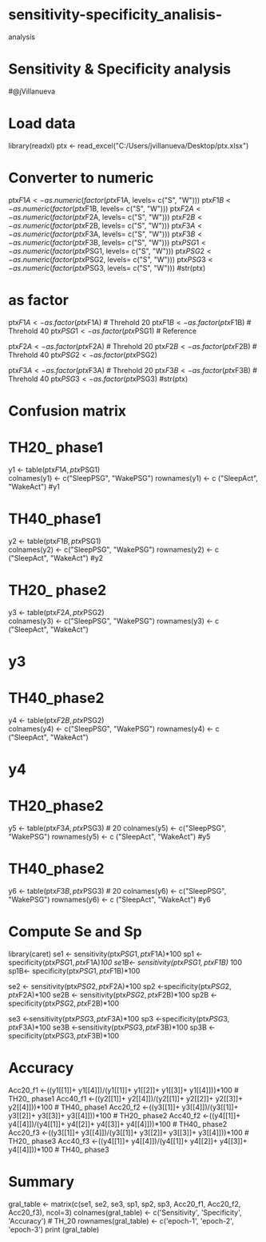 # sensitivity-specificity_analisis-
analysis
# Sensitivity & Specificity analysis
#@jVillanueva 
# Load data 
library(readxl)
ptx <- read_excel("C:/Users/jvillanueva/Desktop/ptx.xlsx")

# Converter to numeric 
ptx$F1A <- as.numeric(factor(ptx$F1A, levels= c("S", "W")))
ptx$F1B <- as.numeric(factor(ptx$F1B, levels= c("S", "W")))
ptx$F2A <- as.numeric(factor(ptx$F2A, levels= c("S", "W")))
ptx$F2B <- as.numeric(factor(ptx$F2B, levels= c("S", "W")))
ptx$F3A <- as.numeric(factor(ptx$F3A, levels= c("S", "W")))
ptx$F3B <- as.numeric(factor(ptx$F3B, levels= c("S", "W")))
ptx$PSG1 <- as.numeric(factor(ptx$PSG1, levels= c("S", "W")))
ptx$PSG2 <- as.numeric(factor(ptx$PSG2, levels= c("S", "W")))
ptx$PSG3 <- as.numeric(factor(ptx$PSG3, levels= c("S", "W")))
#str(ptx)    

# as factor 
ptx$F1A <- as.factor(ptx$F1A)      # Threhold 20
ptx$F1B <- as.factor(ptx$F1B)      # Threhold 40
ptx$PSG1 <- as.factor(ptx$PSG1)    # Reference 

ptx$F2A <- as.factor(ptx$F2A)      # Threhold 20
ptx$F2B <- as.factor(ptx$F2B)      # Threhold 40
ptx$PSG2 <- as.factor(ptx$PSG2)

ptx$F3A <- as.factor(ptx$F3A)     # Threhold 20
ptx$F3B <- as.factor(ptx$F3B)     # Threhold 40
ptx$PSG3 <- as.factor(ptx$PSG3)
#str(ptx)

# Confusion matrix 
# TH20_ phase1
y1 <- table(ptx$F1A,ptx$PSG1)   
colnames(y1) <- c("SleepPSG", "WakePSG")
rownames(y1) <- c ("SleepAct", "WakeAct")
#y1 

# TH40_phase1
y2 <- table(ptx$F1B,ptx$PSG1)  
colnames(y2) <- c("SleepPSG", "WakePSG")
rownames(y2) <- c ("SleepAct", "WakeAct")
#y2  

# TH20_ phase2
y3 <- table(ptx$F2A,ptx$PSG2)  
colnames(y3) <- c("SleepPSG", "WakePSG")
rownames(y3) <- c ("SleepAct", "WakeAct")
# y3

# TH40_phase2
y4 <- table(ptx$F2B,ptx$PSG2)  
colnames(y4) <- c("SleepPSG", "WakePSG")
rownames(y4) <- c ("SleepAct", "WakeAct")
# y4 

# TH20_phase2
y5 <- table(ptx$F3A,ptx$PSG3)   # 20
colnames(y5) <- c("SleepPSG", "WakePSG")
rownames(y5) <- c ("SleepAct", "WakeAct")
#y5 

# TH40_phase2
y6 <- table(ptx$F3B,ptx$PSG3)   # 20
colnames(y6) <- c("SleepPSG", "WakePSG")
rownames(y6) <- c ("SleepAct", "WakeAct")
#y6 

# Compute Se and Sp

library(caret)
se1 <-  sensitivity(ptx$PSG1, ptx$F1A)*100
sp1 <-  specificity(ptx$PSG1, ptx$F1A)*100
se1B<- sensitivity(ptx$PSG1, ptx$F1B)* 100
sp1B<- specificity(ptx$PSG1, ptx$F1B)*100

se2 <- sensitivity(ptx$PSG2, ptx$F2A)*100
sp2 <-specificity(ptx$PSG2, ptx$F2A)*100
se2B <- sensitivity(ptx$PSG2, ptx$F2B)*100
sp2B <-specificity(ptx$PSG2, ptx$F2B)*100

se3 <-sensitivity(ptx$PSG3, ptx$F3A)*100
sp3 <-specificity(ptx$PSG3, ptx$F3A)*100
se3B <-sensitivity(ptx$PSG3, ptx$F3B)*100
sp3B <-specificity(ptx$PSG3, ptx$F3B)*100

# Accuracy 
Acc20_f1 <-((y1[[1]]+ y1[[4]])/(y1[[1]]+ y1[[2]]+ y1[[3]]+ y1[[4]]))*100 # TH20_ phase1
Acc40_f1 <-((y2[[1]]+ y2[[4]])/(y2[[1]]+ y2[[2]]+ y2[[3]]+ y2[[4]]))*100 # TH40_ phase1
Acc20_f2 <-((y3[[1]]+ y3[[4]])/(y3[[1]]+ y3[[2]]+ y3[[3]]+ y3[[4]]))*100 # TH20_ phase2
Acc40_f2 <-((y4[[1]]+ y4[[4]])/(y4[[1]]+ y4[[2]]+ y4[[3]]+ y4[[4]]))*100 # TH40_ phase2
Acc20_f3 <-((y3[[1]]+ y3[[4]])/(y3[[1]]+ y3[[2]]+ y3[[3]]+ y3[[4]]))*100 # TH20_ phase3
Acc40_f3 <-((y4[[1]]+ y4[[4]])/(y4[[1]]+ y4[[2]]+ y4[[3]]+ y4[[4]]))*100 # TH40_ phase3

# Summary 
gral_table <- matrix(c(se1, se2, se3, sp1, sp2, sp3,
                       Acc20_f1, Acc20_f2, Acc20_f3), ncol=3)
colnames(gral_table) <- c('Sensitivity', 'Specificity', 'Accuracy')  # TH_20
rownames(gral_table) <- c('epoch-1', 'epoch-2', 'epoch-3')
print (gral_table) 
